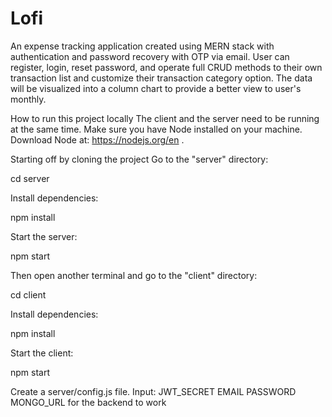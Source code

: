 # Lofi
An expense tracking application created using MERN stack with authentication and password recovery with OTP via email. User can register, login, reset password, and operate full CRUD methods to their own transaction list and customize their transaction category option. The data will be visualized into a column chart to provide a better view to user's monthly.

How to run this project locally
The client and the server need to be running at the same time. Make sure you have Node installed on your machine. Download Node at: https://nodejs.org/en .

Starting off by cloning the project
Go to the "server" directory:

  cd server

Install dependencies:

  npm install

Start the server:

  npm start

Then open another terminal and go to the "client" directory:

  cd client

Install dependencies:

  npm install

Start the client:

  npm start

 Create a server/config.js file. Input:
    JWT_SECRET
    EMAIL
    PASSWORD
    MONGO_URL
for the backend to work
